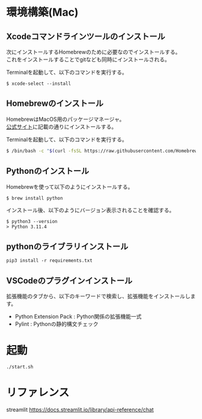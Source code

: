 # 環境構築(Mac)

## Xcodeコマンドラインツールのインストール

次にインストールするHomebrewのために必要なのでインストールする。  
これをインストールすることでgitなども同時にインストールされる。

Terminalを起動して、以下のコマンドを実行する。

```
$ xcode-select --install
```

## Homebrewのインストール

HomebrewはMacOS用のパッケージマネージャ。  
[公式サイト](https://docs.brew.sh/Installation)に記載の通りにインストールする。

Terminalを起動して、以下のコマンドを実行する。

```bash
$ /bin/bash -c "$(curl -fsSL https://raw.githubusercontent.com/Homebrew/install/HEAD/install.sh)"
```

## Pythonのインストール

Homebrewを使って以下のようにインストールする。

```
$ brew install python
```

インストール後、以下のようにバージョン表示されることを確認する。

```
$ python3 --version
> Python 3.11.4
```

## pythonのライブラリインストール

```
pip3 install -r requirements.txt
```

## VSCodeのプラグインインストール

拡張機能のタブから、以下のキーワードで検索し、拡張機能をインストールします。

* Python Extension Pack : Python関係の拡張機能一式
* Pylint : Pythonの静的構文チェック

# 起動

```
./start.sh
```

# リファレンス

streamlit https://docs.streamlit.io/library/api-reference/chat